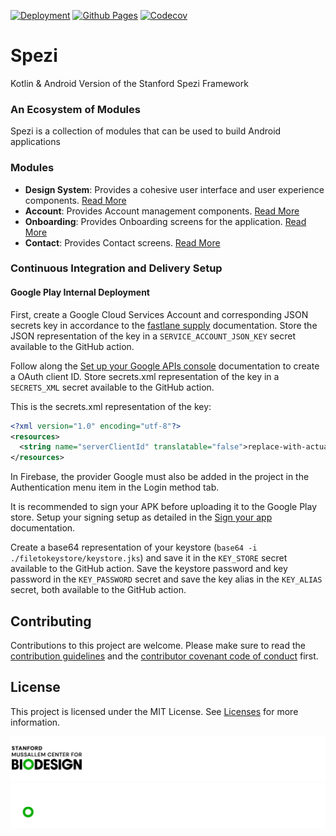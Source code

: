 [![Deployment](https://github.com/StanfordSpezi/SpeziKt/actions/workflows/deployment.yml/badge.svg)](https://github.com/StanfordSpezi/SpeziKt/actions/workflows/deployment.yml)
[![Github Pages](https://github.com/StanfordSpezi/SpeziKt/actions/workflows/pages/pages-build-deployment/badge.svg?branch=gh-pages)](https://github.com/StanfordSpezi/SpeziKt/actions/workflows/pages/pages-build-deployment)
[![Codecov](https://codecov.io/gh/StanfordSpezi/SpeziKt/branch/main/graph/badge.svg)](https://app.codecov.io/gh/StanfordSpezi/SpeziKt)


# Spezi

Kotlin &amp; Android Version of the Stanford Spezi Framework


### An Ecosystem of Modules

Spezi is a collection of modules that can be used to build Android applications


### Modules

- **Design System**: Provides a cohesive user interface and user experience
  components. [Read More](./core/design/README.md)
- **Account**: Provides Account management components. [Read More](./modules/account/README.md)
- **Onboarding**: Provides Onboarding screens for the
  application. [Read More](./modules/onboarding/README.md)
- **Contact**: Provides Contact screens. [Read More](./modules/contact/README.md)

### Continuous Integration and Delivery Setup

#### Google Play Internal Deployment

First, create a Google Cloud Services Account and corresponding JSON secrets key in accordance to the [fastlane supply](https://docs.fastlane.tools/actions/supply/) documentation. Store the JSON representation of the key in a `SERVICE_ACCOUNT_JSON_KEY` secret available to the GitHub action.

Follow along
the [Set up your Google APIs console](https://developer.android.com/identity/sign-in/credential-manager-siwg#set-google)
documentation to create a OAuth client ID. Store secrets.xml representation of the key in
a `SECRETS_XML` secret available to the GitHub action.

This is the secrets.xml representation of the key:

```xml
<?xml version="1.0" encoding="utf-8"?>
<resources>
  <string name="serverClientId" translatable="false">replace-with-actual-id</string>
</resources>
```

In Firebase, the provider Google must also be added in the project in the Authentication menu item
in the Login method tab.

It is recommended to sign your APK before uploading it to the Google Play store. Setup your signing setup as detailed in the [Sign your app](https://developer.android.com/studio/publish/app-signing.html) documentation.

Create a base64 representation of your keystore (`base64 -i ./filetokeystore/keystore.jks`) and save
it in the `KEY_STORE` secret available to the GitHub action. Save the keystore password and key
password in the `KEY_PASSWORD` secret and save the key alias in the `KEY_ALIAS` secret, both
available to the GitHub action.


## Contributing

Contributions to this project are welcome. Please make sure to read the [contribution guidelines](https://github.com/StanfordSpezi/.github/blob/main/CONTRIBUTING.md) and the [contributor covenant code of conduct](https://github.com/StanfordSpezi/.github/blob/main/CODE_OF_CONDUCT.md) first.


## License

This project is licensed under the MIT License. See [Licenses](https://github.com/StanfordSpezi/Spezi/tree/main/LICENSES) for more information.

![Spezi Footer](https://raw.githubusercontent.com/StanfordSpezi/.github/main/assets/Footer.png#gh-light-mode-only)
![Spezi Footer](https://raw.githubusercontent.com/StanfordSpezi/.github/main/assets/Footer~dark.png#gh-dark-mode-only)
